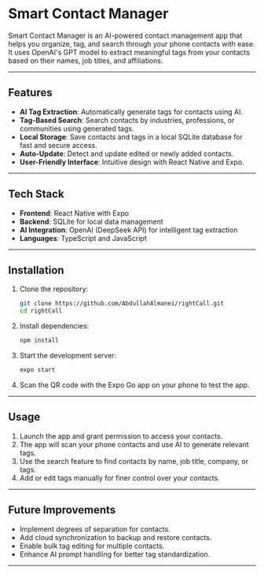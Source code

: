 # Smart Contact Manager

Smart Contact Manager is an AI-powered contact management app that helps you organize, tag, and search through your phone contacts with ease. It uses OpenAI's GPT model to extract meaningful tags from your contacts based on their names, job titles, and affiliations.

---

## **Features**

- **AI Tag Extraction**: Automatically generate tags for contacts using AI.
- **Tag-Based Search**: Search contacts by industries, professions, or communities using generated tags.
- **Local Storage**: Save contacts and tags in a local SQLite database for fast and secure access.
- **Auto-Update**: Detect and update edited or newly added contacts.
- **User-Friendly Interface**: Intuitive design with React Native and Expo.

---

## **Tech Stack**

- **Frontend**: React Native with Expo
- **Backend**: SQLite for local data management
- **AI Integration**: OpenAI (DeepSeek API) for intelligent tag extraction
- **Languages**: TypeScript and JavaScript

---

## **Installation**
1. Clone the repository:
   ```bash
   git clone https://github.com/AbdullahAlmanei/rightCall.git
   cd rightCall
   ```
2. Install dependencies:
   ```bash
   npm install
   ```
3. Start the development server:
   ```bash
   expo start
   ```
4. Scan the QR code with the Expo Go app on your phone to test the app.

---

## **Usage**

1. Launch the app and grant permission to access your contacts.
2. The app will scan your phone contacts and use AI to generate relevant tags.
3. Use the search feature to find contacts by name, job title, company, or tags.
4. Add or edit tags manually for finer control over your contacts.

---

## **Future Improvements**

- Implement degrees of separation for contacts.
- Add cloud synchronization to backup and restore contacts.
- Enable bulk tag editing for multiple contacts.
- Enhance AI prompt handling for better tag standardization.
---
